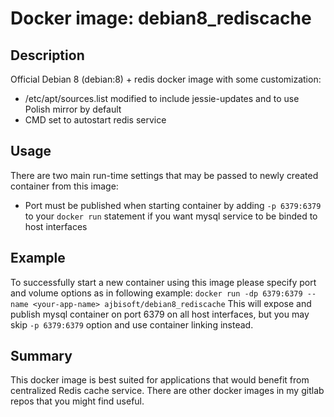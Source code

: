 # Docker image: debian8_rediscache

## Description

Official Debian 8 (debian:8) + redis docker image with some customization:
* /etc/apt/sources.list modified to include jessie-updates and to use Polish mirror by default
* CMD set to autostart redis service

## Usage

There are two main run-time settings that may be passed to newly created container from this image:
* Port must be published when starting container by adding `-p 6379:6379` to your `docker run` statement if you want mysql service to be binded to host interfaces

## Example

To successfully start a new container using this image please specify port and volume options as in following example:
`docker run -dp 6379:6379 --name <your-app-name> ajbisoft/debian8_rediscache`
This will expose and publish mysql container on port 6379 on all host interfaces, but you may skip `-p 6379:6379` option and use container linking instead.

## Summary

This docker image is best suited for applications that would benefit from centralized Redis cache service. 
There are other docker images in my gitlab repos that you might find useful.

